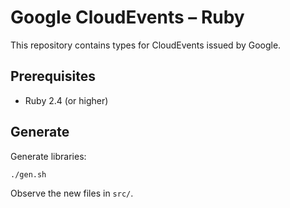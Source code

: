 # Google CloudEvents – Ruby

This repository contains types for CloudEvents issued by Google.

## Prerequisites

- Ruby 2.4 (or higher)

## Generate

Generate libraries:

```sh
./gen.sh
```

Observe the new files in `src/`.